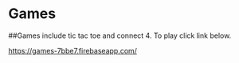 # Games

##Games include tic tac toe and connect 4. To play click link below.

https://games-7bbe7.firebaseapp.com/
